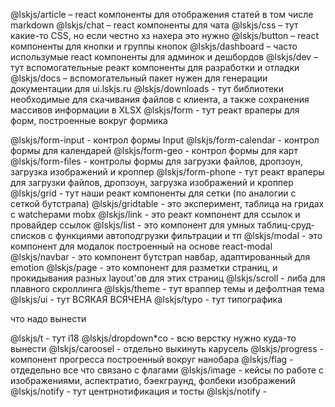 
@lskjs/article – react компоненты для отображения статей в том числе markdown
@lskjs/chat – react компоненты для чата
@lskjs/css – тут какие-то CSS, но если честно хз нахера это нужно
@lskjs/button – react компоненты для кнопки и группы кнопок
@lskjs/dashboard –  часто использумые react  компоненты для админок и дешбордов
@lskjs/dev – тут вспомогательные реакт компоненты для разработки и отладки
@lskjs/docs – вспомогательный пакет нужен для генерации документации для ui.lskjs.ru
@lskjs/downloads - тут библиотеки необходимые для скачивания файлов с клиента, а также сохранения массивов информации в XLSX
@lskjs/form - тут реакт враперы для форм, построенные вокруг формика
<!-- @lskjs/form/controls - тут все легкие контролы без зависимостей для форм -->
@lskjs/form-input - контрол формы Input
@lskjs/form-calendar - контрол формы для календарей
@lskjs/form-geo - контрол формы для карт
@lskjs/form-files - контролы формы  для загрузки файлов, дропзоун, загрузка изображений и кроппер
@lskjs/form-phone - тут реакт враперы для загрузки файлов, дропзоун, загрузка изображений и кроппер
@lskjs/grid - тут наши реакт компоненты для сетки (по аналогии с сеткой бутстрапа)
@lskjs/gridtable - это эксперимент, таблица на гридах с watchерами mobx
@lskjs/link - это реакт компонент для ссылок и провайдер ссылок
@lskjs/list - это компонент для умных таблиц-сруд-списков с функциями автоподгрузки фильтрации и тп
@lskjs/modal - это компонент для модалок построенный на основе react-modal
@lskjs/navbar - это компонент бутстрап навбар, адаптированный для emotion
@lskjs/page - это компонент для разметки страниц, и прокидывания разных layout'ов для этих страниц
@lskjs/scroll -  либа для плавного скроллинга
@lskjs/theme - тут враппер темы и дефолтная тема
@lskjs/ui - тут ВСЯКАЯ ВСЯЧЕНА
@lskjs/typo - тут типографика

что надо вынести

@lskjs/t - тут i18 <T>
@lskjs/dropdown*co - всю верстку нужно куда-то вынести
@lskjs/caroosel - отдельно выкинуть карусель
@lskjs/progress - компонент прогресса построенный вокруг нанобара
@lskjs/flag - отдедельно все что связано с флагами
@lskjs/image - кейсы по работе с изображениями, аспектратио, бэекграунд, фолбеки изображений
@lskjs/notify - тут центрнотификация и тосты
@lskjs/notify - 





